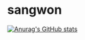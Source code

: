 # sangwon

[![Anurag's GitHub stats](https://github-readme-stats.vercel.app/api?username=kneknke)](https://github.com/anuraghazra/github-readme-stats)
